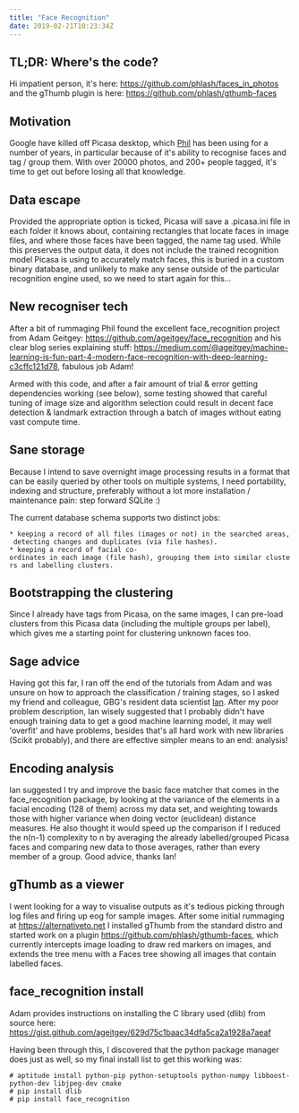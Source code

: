 ```yaml
---
title: "Face Recognition"
date: 2019-02-21T10:23:34Z
---
```


TL;DR: Where's the code?
------------------------

Hi impatient person, it's here:
<https://github.com/phlash/faces_in_photos> and the gThumb plugin is
here: <https://github.com/phlash/gthumb-faces>

Motivation
----------

Google have killed off Picasa desktop, which [Phil](Phlash "wikilink")
has been using for a number of years, in particular because of it's
ability to recognise faces and tag / group them. With over 20000 photos,
and 200+ people tagged, it's time to get out before losing all that
knowledge.

Data escape
-----------

Provided the appropriate option is ticked, Picasa will save a
.picasa.ini file in each folder it knows about, containing rectangles
that locate faces in image files, and where those faces have been
tagged, the name tag used. While this preserves the output data, it does
not include the trained recognition model Picasa is using to accurately
match faces, this is buried in a custom binary database, and unlikely to
make any sense outside of the particular recognition engine used, so we
need to start again for this...

New recogniser tech
-------------------

After a bit of rummaging Phil found the excellent face\_recognition
project from Adam Geitgey:
<https://github.com/ageitgey/face_recognition> and his clear blog series
explaining stuff:
<https://medium.com/@ageitgey/machine-learning-is-fun-part-4-modern-face-recognition-with-deep-learning-c3cffc121d78>,
fabulous job Adam!

Armed with this code, and after a fair amount of trial & error getting
dependencies working (see below), some testing showed that careful
tuning of image size and algorithm selection could result in decent face
detection & landmark extraction through a batch of images without eating
vast compute time.

Sane storage
------------

Because I intend to save overnight image processing results in a format
that can be easily queried by other tools on multiple systems, I need
portability, indexing and structure, preferably without a lot more
installation / maintenance pain: step forward SQLite :)

The current database schema supports two distinct jobs:

`* keeping a record of all files (images or not) in the searched areas, detecting changes and duplicates (via file hashes).`  
`* keeping a record of facial co-ordinates in each image (file hash), grouping them into similar clusters and labelling clusters.`

Bootstrapping the clustering
----------------------------

Since I already have tags from Picasa, on the same images, I can
pre-load clusters from this Picasa data (including the multiple groups
per label), which gives me a starting point for clustering unknown faces
too.

Sage advice
-----------

Having got this far, I ran off the end of the tutorials from Adam and
was unsure on how to approach the classification / training stages, so I
asked my friend and colleague, GBG's resident data scientist
[Ian](https://twitter.com/IanHopkinson_ "wikilink"). After my poor
problem description, Ian wisely suggested that I probably didn't have
enough training data to get a good machine learning model, it may well
'overfit' and have problems, besides that's all hard work with new
libraries (Scikit probably), and there are effective simpler means to an
end: analysis!

Encoding analysis
-----------------

Ian suggested I try and improve the basic face matcher that comes in the
face\_recognition package, by looking at the variance of the elements in
a facial encoding (128 of them) across my data set, and weighting
towards those with higher variance when doing vector (euclidean)
distance measures. He also thought it would speed up the comparison if I
reduced the n(n-1) complexity to n by averaging the already
labelled/grouped Picasa faces and comparing new data to those averages,
rather than every member of a group. Good advice, thanks Ian!

gThumb as a viewer
------------------

I went looking for a way to visualise outputs as it's tedious picking
through log files and firing up eog for sample images. After some
initial rummaging at <https://alternativeto.net> I installed gThumb from
the standard distro and started work on a plugin
<https://github.com/phlash/gthumb-faces>, which currently intercepts
image loading to draw red markers on images, and extends the tree menu
with a Faces tree showing all images that contain labelled faces.

face\_recognition install
-------------------------

Adam provides instructions on installing the C library used (dlib) from
source here:
<https://gist.github.com/ageitgey/629d75c1baac34dfa5ca2a1928a7aeaf>

Having been through this, I discovered that the python package manager
does just as well, so my final install list to get this working was:

    # aptitude install python-pip python-setuptools python-numpy libboost-python-dev libjpeg-dev cmake
    # pip install dlib
    # pip install face_recognition
